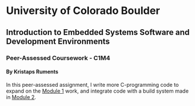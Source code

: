 # University of Colorado Boulder
## Introduction to Embedded Systems Software and Development Environments

### Peer-Assessed Coursework - C1M4
#### By Kristaps Ruments


In this peer-assessed assignment, I write more C-programming code to expand on the [Module 1](https://github.com/KristR/Course1-Mod1) work, and integrate code with a build system made in [Module 2](https://github.com/KristR/Course1-Mod2).
